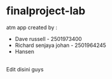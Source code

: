 # finalproject-lab
atm app
created by :
- Dave russell - 2501973400
- Richard senjaya johan - 2501964245
- Hansen 
<br>
Edit disini guys
